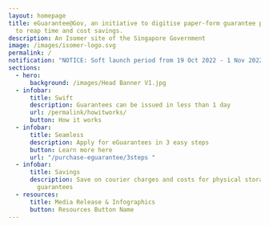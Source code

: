 ```yaml
---
layout: homepage
title: eGuarantee@Gov, an initiative to digitise paper-form guarantee processes
  to reap time and cost savings.
description: An Isomer site of the Singapore Government
image: /images/isomer-logo.svg
permalink: /
notification: "NOTICE: Soft launch period from 19 Oct 2022 - 1 Nov 2022."
sections:
  - hero:
      background: /images/Head Banner V1.jpg
  - infobar:
      title: Swift
      description: Guarantees can be issued in less than 1 day
      url: /permalink/howitworks/
      button: How it works
  - infobar:
      title: Seamless
      description: Apply for eGuarantees in 3 easy steps
      button: Learn more here
      url: "/purchase-eguarantee/3steps "
  - infobar:
      title: Savings
      description: Save on courier charges and costs for physical storage of paper
        guarantees
  - resources:
      title: Media Release & Infographics
      button: Resources Button Name
---
```

